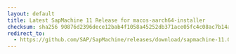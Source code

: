 ```yaml
---
layout: default
title: Latest SapMachine 11 Release for macos-aarch64-installer
checksum: sha256 90876d2396dece12bab4f1058a45252db371ace05fc4c08ac7b14a3f74115d19
redirect_to:
  - https://github.com/SAP/SapMachine/releases/download/sapmachine-11.0.19/sapmachine-jdk-11.0.19_macos-aarch64_bin.dmg
---
```

